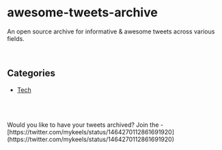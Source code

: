# awesome-tweets-archive

An open source archive for informative &amp; awesome tweets across various fields. 

<br />

## Categories

- [Tech](./Tech/README.md)


<br />
<br />
<br />
Would you like to have your tweets archived? Join the - [https://twitter.com/mykeels/status/1464270112861691920](https://twitter.com/mykeels/status/1464270112861691920)


